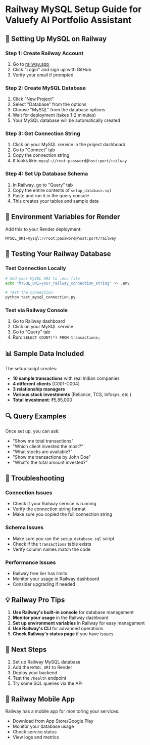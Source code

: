 # Railway MySQL Setup Guide for Valuefy AI Portfolio Assistant

## 🚂 **Setting Up MySQL on Railway**

### **Step 1: Create Railway Account**
1. Go to [railway.app](https://railway.app)
2. Click "Login" and sign up with GitHub
3. Verify your email if prompted

### **Step 2: Create MySQL Database**
1. Click "New Project"
2. Select "Database" from the options
3. Choose "MySQL" from the database options
4. Wait for deployment (takes 1-2 minutes)
5. Your MySQL database will be automatically created

### **Step 3: Get Connection String**
1. Click on your MySQL service in the project dashboard
2. Go to "Connect" tab
3. Copy the connection string
4. It looks like: `mysql://root:password@host:port/railway`

### **Step 4: Set Up Database Schema**
1. In Railway, go to "Query" tab
2. Copy the entire contents of `setup_database.sql`
3. Paste and run it in the query console
4. This creates your tables and sample data

## 🔧 **Environment Variables for Render**

Add this to your Render deployment:

```
MYSQL_URI=mysql://root:password@host:port/railway
```

## 🧪 **Testing Your Railway Database**

### **Test Connection Locally**
```bash
# Add your MySQL URI to .env file
echo "MYSQL_URI=your_railway_connection_string" >> .env

# Test the connection
python test_mysql_connection.py
```

### **Test via Railway Console**
1. Go to Railway dashboard
2. Click on your MySQL service
3. Go to "Query" tab
4. Run: `SELECT COUNT(*) FROM transactions;`

## 📊 **Sample Data Included**

The setup script creates:
- **10 sample transactions** with real Indian companies
- **4 different clients** (C001-C004)
- **3 relationship managers**
- **Various stock investments** (Reliance, TCS, Infosys, etc.)
- **Total investment**: ₹5,85,000

## 🔍 **Query Examples**

Once set up, you can ask:
- "Show me total transactions"
- "Which client invested the most?"
- "What stocks are available?"
- "Show me transactions by John Doe"
- "What's the total amount invested?"

## 🚨 **Troubleshooting**

### **Connection Issues**
- Check if your Railway service is running
- Verify the connection string format
- Make sure you copied the full connection string

### **Schema Issues**
- Make sure you ran the `setup_database.sql` script
- Check if the `transactions` table exists
- Verify column names match the code

### **Performance Issues**
- Railway free tier has limits
- Monitor your usage in Railway dashboard
- Consider upgrading if needed

## 💡 **Railway Pro Tips**

1. **Use Railway's built-in console** for database management
2. **Monitor your usage** in the Railway dashboard
3. **Set up environment variables** in Railway for easy management
4. **Use Railway's CLI** for advanced operations
5. **Check Railway's status page** if you have issues

## 🔄 **Next Steps**

1. Set up Railway MySQL database
2. Add the `MYSQL_URI` to Render
3. Deploy your backend
4. Test the `/health` endpoint
5. Try some SQL queries via the API

## 📱 **Railway Mobile App**

Railway has a mobile app for monitoring your services:
- Download from App Store/Google Play
- Monitor your database usage
- Check service status
- View logs and metrics


